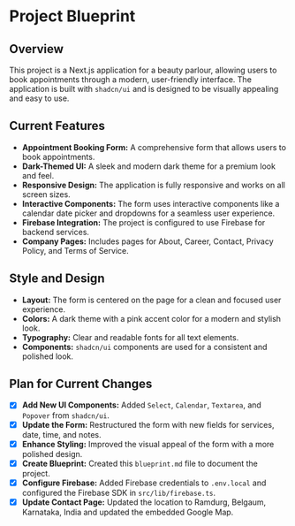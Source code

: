 # Project Blueprint

## Overview

This project is a Next.js application for a beauty parlour, allowing users to book appointments through a modern, user-friendly interface. The application is built with `shadcn/ui` and is designed to be visually appealing and easy to use.

## Current Features

*   **Appointment Booking Form:** A comprehensive form that allows users to book appointments.
*   **Dark-Themed UI:** A sleek and modern dark theme for a premium look and feel.
*   **Responsive Design:** The application is fully responsive and works on all screen sizes.
*   **Interactive Components:** The form uses interactive components like a calendar date picker and dropdowns for a seamless user experience.
*   **Firebase Integration:** The project is configured to use Firebase for backend services.
*   **Company Pages:** Includes pages for About, Career, Contact, Privacy Policy, and Terms of Service.

## Style and Design

*   **Layout:** The form is centered on the page for a clean and focused user experience.
*   **Colors:** A dark theme with a pink accent color for a modern and stylish look.
*   **Typography:** Clear and readable fonts for all text elements.
*   **Components:** `shadcn/ui` components are used for a consistent and polished look.

## Plan for Current Changes

*   [x] **Add New UI Components:** Added `Select`, `Calendar`, `Textarea`, and `Popover` from `shadcn/ui`.
*   [x] **Update the Form:** Restructured the form with new fields for services, date, time, and notes.
*   [x] **Enhance Styling:** Improved the visual appeal of the form with a more polished design.
*   [x] **Create Blueprint:** Created this `blueprint.md` file to document the project.
*   [x] **Configure Firebase:** Added Firebase credentials to `.env.local` and configured the Firebase SDK in `src/lib/firebase.ts`.
*   [x] **Update Contact Page:** Updated the location to Ramdurg, Belgaum, Karnataka, India and updated the embedded Google Map.
